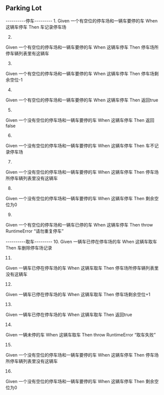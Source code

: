 ## Parking Lot

----------停车---------
1.
Given 一个有空位的停车场和一辆车要停的车
When 这辆车停车
Then 车记录停车场

2.
Given 一个有空位的停车场和一辆车要停的车
When 这辆车停车
Then 停车场所停车辆列表里有这辆车

3.
Given 一个有空位的停车场和一辆车要停的车
When 这辆车停车
Then 停车场剩余空位-1

4.
Given 一个有空位的停车场和一辆车要停的车
When 这辆车停车
Then 返回true

5.
Given 一个没有空位的停车场和一辆车要停的车
When 这辆车停车
Then 返回false

6.
Given 一个没有空位的停车场和一辆车要停的车
When 这辆车停车
Then 车不记录停车场

7.
Given 一个没有空位的停车场和一辆车要停的车
When 这辆车停车
Then 停车场所停车辆列表里没有这辆车

8.
Given 一个没有空位的停车场和一辆车要停的车
When 这辆车停车
Then 剩余空位为0

9.
Given 一个有空位的停车场和一辆车已停的车
When 这辆车停车
Then throw RuntimeError “请勿重复停车”

----------取车---------
10.
Given 一辆车已停在停车场的车
When 这辆车取车
Then 车删除停车场记录

11.
Given 一辆车已停在停车场的车
When 这辆车取车
Then 停车场所停车辆列表里没有这辆车

12.
Given 一辆车已停在停车场的车
When 这辆车取车
Then 停车场剩余空位+1

13.
Given 一辆车已停在停车场的车
When 这辆车取车
Then 返回true

14.
Given 一辆未停的车
When 这辆车取车
Then throw RuntimeError “取车失败”

15.
Given 一个没有空位的停车场和一辆车要停的车
When 这辆车停车
Then 停车场所停车辆列表里没有这辆车

16.
Given 一个没有空位的停车场和一辆车要停的车
When 这辆车停车
Then 剩余空位为0
